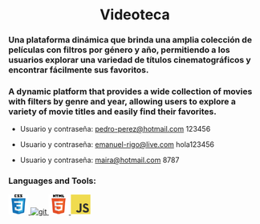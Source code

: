  <h1  align="center"> Videoteca</h1>
<h3>Una plataforma dinámica que brinda una amplia colección de películas con filtros por género y año, permitiendo a los usuarios explorar una variedad de títulos cinematográficos y encontrar fácilmente sus favoritos.</h3>
<h3>A dynamic platform that provides a wide collection of movies with filters by genre and year, allowing users to explore a variety of movie titles and easily find their favorites.</h3>

- Usuario y contraseña:   pedro-perez@hotmail.com    123456

- Usuario y contraseña:   emanuel-rigo@live.com    hola123456

- Usuario y contraseña:   maira@hotmail.com    8787



<h3 align="left">Languages and Tools:</h3>
<p align="left"> <a href="https://www.w3schools.com/css/" target="_blank" rel="noreferrer"> <img src="https://raw.githubusercontent.com/devicons/devicon/master/icons/css3/css3-original-wordmark.svg" alt="css3" width="40" height="40"/> </a> <a href="https://git-scm.com/" target="_blank" rel="noreferrer"> <img src="https://www.vectorlogo.zone/logos/git-scm/git-scm-icon.svg" alt="git" width="40" height="40"/> </a> <a href="https://www.w3.org/html/" target="_blank" rel="noreferrer"> <img src="https://raw.githubusercontent.com/devicons/devicon/master/icons/html5/html5-original-wordmark.svg" alt="html5" width="40" height="40"/> </a> <a href="https://developer.mozilla.org/en-US/docs/Web/JavaScript" target="_blank" rel="noreferrer"> <img src="https://raw.githubusercontent.com/devicons/devicon/master/icons/javascript/javascript-original.svg" alt="javascript" width="40" height="40"/> </a> </p>


